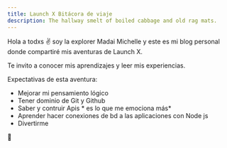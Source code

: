 ```yaml
---
title: Launch X Bitácora de viaje
description: The hallway smelt of boiled cabbage and old rag mats.
---
```


Hola a todxs ✌️ soy la explorer Madai Michelle y este es mi blog personal donde compartiré mis aventuras de Launch X.

Te invito a conocer mis aprendizajes y leer mis experiencias.

Expectativas de esta aventura: 

- Mejorar mi pensamiento lógico 
- Tener dominio de Git y Github 
- Saber y contruir Apis * es lo que me emociona más* 
- Aprender hacer conexiones de bd a las aplicaciones con Node js
- Divertirme 

🚀

